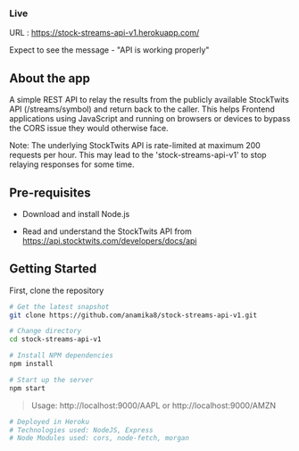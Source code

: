 ### Live
URL : https://stock-streams-api-v1.herokuapp.com/

Expect to see the message - "API is working properly"

## About the app

A simple REST API to relay the results from the publicly available StockTwits API (/streams/symbol) and return back to the caller. This helps Frontend applications using JavaScript and running on browsers or devices to bypass the CORS issue they would otherwise face. 

Note: The underlying StockTwits API is rate-limited at maximum 200 requests per hour. This may lead to the 'stock-streams-api-v1' to stop relaying responses for some time.

## Pre-requisites

- Download and install Node.js

- Read and understand the StockTwits API from https://api.stocktwits.com/developers/docs/api

## Getting Started

First, clone the repository

```bash
# Get the latest snapshot
git clone https://github.com/anamika8/stock-streams-api-v1.git

# Change directory
cd stock-streams-api-v1

# Install NPM dependencies
npm install

# Start up the server
npm start
```

> Usage: http://localhost:9000/AAPL or http://localhost:9000/AMZN

```bash
# Deployed in Heroku
# Technologies used: NodeJS, Express
# Node Modules used: cors, node-fetch, morgan
```
